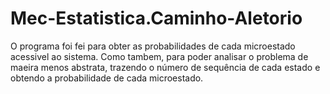 # Mec-Estatistica.Caminho-Aletorio
O programa foi fei para obter as probabilidades de cada microestado acessivel ao sistema. Como tambem, para poder analisar o problema de maeira menos abstrata, trazendo o número de sequência de cada estado e obtendo a probabilidade de cada microestado.
